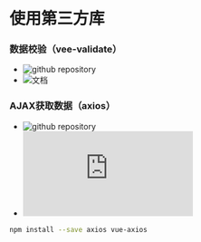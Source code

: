 # 使用第三方库

### 数据校验（vee-validate）
* ![github repository](https://github.com/baianat/vee-validate)
* ![文档](https://baianat.github.io/vee-validate/guide/)

### AJAX获取数据（axios）
* ![github repository](https://github.com/axios/axios)
* ![文档](https://vuejs.org/v2/cookbook/using-axios-to-consume-apis.html)

```bash
npm install --save axios vue-axios
```
